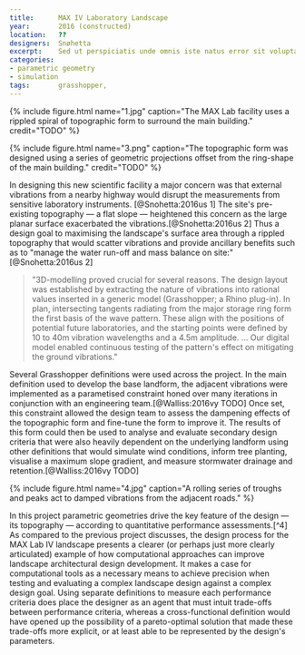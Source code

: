 ```yaml
---
title:      MAX IV Laboratory Landscape
year:       2016 (constructed)
location:   ??
designers:  Snøhetta
excerpt:    Sed ut perspiciatis unde omnis iste natus error sit voluptatem accusantium doloremque laudantium, totam rem aperiam, eaque ipsa quae ab LIPSUM
categories:
- parametric geometry
- simulation
tags:       grasshopper,
---
```


{% include figure.html name="1.jpg" caption="The MAX Lab facility uses a rippled spiral of topographic form to surround the main building." credit="TODO" %}

{% include figure.html name="3.png" caption="The topographic form was designed using a series of geometric projections offset from the ring-shape of the main building." credit="TODO" %}

In designing this new scientific facility a major concern was that external vibrations from a nearby highway would disrupt the measurements from sensitive laboratory instruments. [@Snohetta:2016us 1] The site's pre-existing topography — a flat slope — heightened this concern as the large planar surface exacerbated the vibrations.[@Snohetta:2016us 2] Thus a design goal to maximising the landscape's surface area through a rippled topography that would scatter vibrations and provide ancillary benefits such as to "manage the water run-off and mass balance on site:"[@Snohetta:2016us 2]

> "3D-modelling proved crucial for several reasons. The design layout was established by extracting the nature of vibrations into rational values inserted in a generic model (Grasshopper; a Rhino plug-in). In plan, intersecting tangents radiating from the major storage ring form the first basis of the wave pattern. These align with the positions of potential future laboratories, and the starting points were defined by 10 to 40m vibration wavelengths and a 4.5m amplitude. ... Our digital model enabled continuous testing of the pattern's effect on mitigating the ground vibrations."

Several Grasshopper definitions were used across the project. In the main definition used to develop the base landform, the adjacent vibrations were implemented as a parametised constraint honed over many iterations in conjunction with an engineering team.[@Walliss:2016vy TODO] Once set, this constraint allowed the design team to assess the dampening effects of the topographic form and fine-tune the form to improve it. The results of this form could then be used to analyse and evaluate secondary design criteria that were also heavily dependent on the underlying landform using other definitions that would simulate wind conditions, inform tree planting, visualise a maximum slope gradient, and measure stormwater drainage and retention.[@Walliss:2016vy TODO]

{% include figure.html name="4.jpg" caption="A rolling series of troughs and peaks act to damped vibrations from the adjacent roads." %}

In this project parametric geometries drive the key feature of the design — its topography — according to quantitative performance assessments.[^4] As compared to the previous project discusses, the design process for the MAX Lab IV landscape presents a clearer (or perhaps just more clearly articulated) example of how computational approaches can improve landscape architectural design development. It makes a case for computational tools as a necessary means to achieve precision when testing and evaluating a complex landscape design against a complex design goal. Using separate definitions to measure each performance criteria does place the designer as an agent that must intuit trade-offs between performance criteria, whereas a cross-functional definition would have opened up the possibility of a pareto-optimal solution that made these trade-offs more explicit, or at least able to be represented by the design's parameters.
